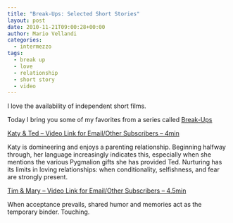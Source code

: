 ```yaml
---
title: "Break-Ups: Selected Short Stories"
layout: post
date: 2010-11-21T09:00:28+00:00
author: Mario Vellandi
categories:
  - intermezzo
tags:
  - break up
  - love
  - relationship
  - short story
  - video
---
```

I love the availability of independent short films.

Today I bring you some of my favorites from a series called [Break-Ups](http://www.breakups.us/)

[Katy & Ted &#8211; Video Link for Email/Other Subscribers &#8211; 4min](http://vimeo.com/11900273)

Katy is domineering and enjoys a parenting relationship. Beginning halfway through, her language increasingly indicates this, especially when she mentions the various Pygmalion gifts she has provided Ted. Nurturing has its limits in loving relationships: when conditionality, selfishness, and fear are strongly present.

[Tim & Mary &#8211; Video Link for Email/Other Subscribers &#8211; 4.5min](http://vimeo.com/15488300)

When acceptance prevails, shared humor and memories act as the temporary binder. Touching.
